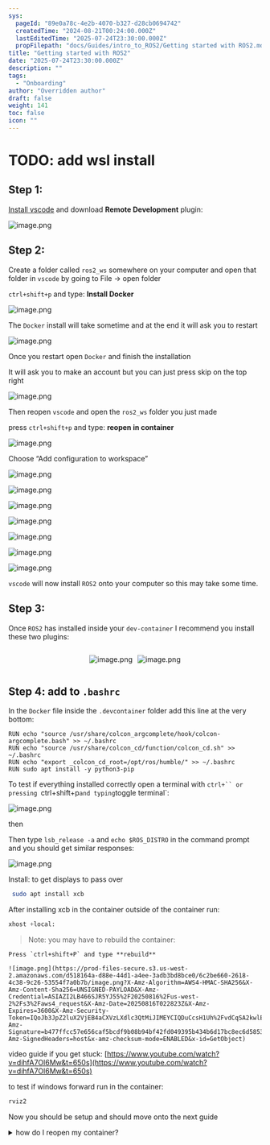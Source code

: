 ```yaml
---
sys:
  pageId: "89e0a78c-4e2b-4070-b327-d28cb0694742"
  createdTime: "2024-08-21T00:24:00.000Z"
  lastEditedTime: "2025-07-24T23:30:00.000Z"
  propFilepath: "docs/Guides/intro_to_ROS2/Getting started with ROS2.md"
title: "Getting started with ROS2"
date: "2025-07-24T23:30:00.000Z"
description: ""
tags:
  - "Onboarding"
author: "Overridden author"
draft: false
weight: 141
toc: false
icon: ""
---
```


# TODO: add wsl install

## Step 1:

[Install vscode](https://code.visualstudio.com/download) and download **Remote Development** plugin:

![image.png](https://prod-files-secure.s3.us-west-2.amazonaws.com/d518164a-d88e-44d1-a4ee-3adb3bd8bce0/efb52993-1881-4a40-b95e-6f020334f022/image.png?X-Amz-Algorithm=AWS4-HMAC-SHA256&X-Amz-Content-Sha256=UNSIGNED-PAYLOAD&X-Amz-Credential=ASIAZI2LB466UBIREYRR%2F20250816%2Fus-west-2%2Fs3%2Faws4_request&X-Amz-Date=20250816T022810Z&X-Amz-Expires=3600&X-Amz-Security-Token=IQoJb3JpZ2luX2VjEB4aCXVzLXdlc3QtMiJHMEUCIQDM%2FDcGO1HsxV%2Bh6toXryq96lHMOTbLy6Q5B%2BTWLfWnQgIgbPGdxymyOdpgjGIyS3v1%2Bu2V0nwdYPZ3wNA7aB7ufOoq%2FwMIZxAAGgw2Mzc0MjMxODM4MDUiDD8tnYr9UdZHWRFcFSrcA8f2kOYXVLK0kale1ZWcDwSy2r%2FA35uTRQTTz19oWq5PXeFK%2FHaBH3Z%2BQVhtKJBy5%2BVo0BpPQvMrinRORicRYw5OQbTfeY%2B85XcsN8iZUEApaZNBfkg91shYYYk8jxAp2B1TIcEicRr243tui8iP23Z9gj2GRQJJLCLl7gll7Zm%2BsbfxjMp%2B8XKg19yXJp6qEAhBrxG0v5jaX%2FrawyEj3oAq9ZOAt1tOBJjPu2JSIgcp1Q5MOQ103zS15NhSDj59SJrKpygAfiQGPdyNCXbNsE8CHzhb1AXKIVI4am0k53ulqislSnufY0uIjtR3F2lThGiKoOMFQnovoPwiumnYOjS%2F%2BdccsWErCXuUx2xFIJHv2f%2FbgRzNV0LzY0HgOZ5KRC4abNj1BvgpURtbbXofxYeNRQZA2VnncfOcuTQYtWJbuI4fAsoAdqvSx50YVNatJ05D4pi608cdKGgifcnr3wNf1bQhh1IevrZ6u8CL4CnQAIQ3DpdtExPtE0pqFrCeMnB6JxGzuTD8n0PwgfnxYv9Mq%2BkmJhJ%2BADg6DP8evayAZXIjhEfZ130KTHPoJd%2BU1EeAtbxgF8D%2FcgdnuW4l0VEt%2B7YXImJjEk6%2Fa4W%2F%2BWJLuXHMmCyuyZAAZarLMN3X%2FsQGOqUBdJCMah69%2BCd9pjL9mdxhveMPhQbF3yaNICHgbS2ejv%2FEAQr65XGcSX%2F7atIGtp3cDoAdthWjpNCXSwd7SzEAflILFBW7Fd%2BytzJKAHCaTq95HVeaNBFh9tox5eRMMGcxb06ca96R2N%2FG1tFpCEhrzUr5%2FHxhpQ69iiRq9hgUwqh9f33woeuh5mUta8lWW%2F3oN3PC4lirNM7f3pa%2BIwgfh9tIm0Lg&X-Amz-Signature=da4eb3c609214e2066295f232c08f3c59fa751238d1d4a296fd34e4665ef888a&X-Amz-SignedHeaders=host&x-amz-checksum-mode=ENABLED&x-id=GetObject)

## Step 2:

Create a folder called `ros2_ws` somewhere on your computer and open that folder in `vscode` by going to File → open folder 

`ctrl+shift+p` and type: **Install Docker**

![image.png](https://prod-files-secure.s3.us-west-2.amazonaws.com/d518164a-d88e-44d1-a4ee-3adb3bd8bce0/2269dc0e-1cd5-47ff-bceb-c04ad9b2eab0/image.png?X-Amz-Algorithm=AWS4-HMAC-SHA256&X-Amz-Content-Sha256=UNSIGNED-PAYLOAD&X-Amz-Credential=ASIAZI2LB466UBIREYRR%2F20250816%2Fus-west-2%2Fs3%2Faws4_request&X-Amz-Date=20250816T022810Z&X-Amz-Expires=3600&X-Amz-Security-Token=IQoJb3JpZ2luX2VjEB4aCXVzLXdlc3QtMiJHMEUCIQDM%2FDcGO1HsxV%2Bh6toXryq96lHMOTbLy6Q5B%2BTWLfWnQgIgbPGdxymyOdpgjGIyS3v1%2Bu2V0nwdYPZ3wNA7aB7ufOoq%2FwMIZxAAGgw2Mzc0MjMxODM4MDUiDD8tnYr9UdZHWRFcFSrcA8f2kOYXVLK0kale1ZWcDwSy2r%2FA35uTRQTTz19oWq5PXeFK%2FHaBH3Z%2BQVhtKJBy5%2BVo0BpPQvMrinRORicRYw5OQbTfeY%2B85XcsN8iZUEApaZNBfkg91shYYYk8jxAp2B1TIcEicRr243tui8iP23Z9gj2GRQJJLCLl7gll7Zm%2BsbfxjMp%2B8XKg19yXJp6qEAhBrxG0v5jaX%2FrawyEj3oAq9ZOAt1tOBJjPu2JSIgcp1Q5MOQ103zS15NhSDj59SJrKpygAfiQGPdyNCXbNsE8CHzhb1AXKIVI4am0k53ulqislSnufY0uIjtR3F2lThGiKoOMFQnovoPwiumnYOjS%2F%2BdccsWErCXuUx2xFIJHv2f%2FbgRzNV0LzY0HgOZ5KRC4abNj1BvgpURtbbXofxYeNRQZA2VnncfOcuTQYtWJbuI4fAsoAdqvSx50YVNatJ05D4pi608cdKGgifcnr3wNf1bQhh1IevrZ6u8CL4CnQAIQ3DpdtExPtE0pqFrCeMnB6JxGzuTD8n0PwgfnxYv9Mq%2BkmJhJ%2BADg6DP8evayAZXIjhEfZ130KTHPoJd%2BU1EeAtbxgF8D%2FcgdnuW4l0VEt%2B7YXImJjEk6%2Fa4W%2F%2BWJLuXHMmCyuyZAAZarLMN3X%2FsQGOqUBdJCMah69%2BCd9pjL9mdxhveMPhQbF3yaNICHgbS2ejv%2FEAQr65XGcSX%2F7atIGtp3cDoAdthWjpNCXSwd7SzEAflILFBW7Fd%2BytzJKAHCaTq95HVeaNBFh9tox5eRMMGcxb06ca96R2N%2FG1tFpCEhrzUr5%2FHxhpQ69iiRq9hgUwqh9f33woeuh5mUta8lWW%2F3oN3PC4lirNM7f3pa%2BIwgfh9tIm0Lg&X-Amz-Signature=bb1465135f6a52e23caf89644d513516abe9a4f6f7163138b68191fd3f1341c0&X-Amz-SignedHeaders=host&x-amz-checksum-mode=ENABLED&x-id=GetObject)

The `Docker` install will take sometime and at the end it will ask you to restart

![image.png](https://prod-files-secure.s3.us-west-2.amazonaws.com/d518164a-d88e-44d1-a4ee-3adb3bd8bce0/ed233f78-be33-4b1f-b89c-9c346c0e961e/image.png?X-Amz-Algorithm=AWS4-HMAC-SHA256&X-Amz-Content-Sha256=UNSIGNED-PAYLOAD&X-Amz-Credential=ASIAZI2LB466UBIREYRR%2F20250816%2Fus-west-2%2Fs3%2Faws4_request&X-Amz-Date=20250816T022810Z&X-Amz-Expires=3600&X-Amz-Security-Token=IQoJb3JpZ2luX2VjEB4aCXVzLXdlc3QtMiJHMEUCIQDM%2FDcGO1HsxV%2Bh6toXryq96lHMOTbLy6Q5B%2BTWLfWnQgIgbPGdxymyOdpgjGIyS3v1%2Bu2V0nwdYPZ3wNA7aB7ufOoq%2FwMIZxAAGgw2Mzc0MjMxODM4MDUiDD8tnYr9UdZHWRFcFSrcA8f2kOYXVLK0kale1ZWcDwSy2r%2FA35uTRQTTz19oWq5PXeFK%2FHaBH3Z%2BQVhtKJBy5%2BVo0BpPQvMrinRORicRYw5OQbTfeY%2B85XcsN8iZUEApaZNBfkg91shYYYk8jxAp2B1TIcEicRr243tui8iP23Z9gj2GRQJJLCLl7gll7Zm%2BsbfxjMp%2B8XKg19yXJp6qEAhBrxG0v5jaX%2FrawyEj3oAq9ZOAt1tOBJjPu2JSIgcp1Q5MOQ103zS15NhSDj59SJrKpygAfiQGPdyNCXbNsE8CHzhb1AXKIVI4am0k53ulqislSnufY0uIjtR3F2lThGiKoOMFQnovoPwiumnYOjS%2F%2BdccsWErCXuUx2xFIJHv2f%2FbgRzNV0LzY0HgOZ5KRC4abNj1BvgpURtbbXofxYeNRQZA2VnncfOcuTQYtWJbuI4fAsoAdqvSx50YVNatJ05D4pi608cdKGgifcnr3wNf1bQhh1IevrZ6u8CL4CnQAIQ3DpdtExPtE0pqFrCeMnB6JxGzuTD8n0PwgfnxYv9Mq%2BkmJhJ%2BADg6DP8evayAZXIjhEfZ130KTHPoJd%2BU1EeAtbxgF8D%2FcgdnuW4l0VEt%2B7YXImJjEk6%2Fa4W%2F%2BWJLuXHMmCyuyZAAZarLMN3X%2FsQGOqUBdJCMah69%2BCd9pjL9mdxhveMPhQbF3yaNICHgbS2ejv%2FEAQr65XGcSX%2F7atIGtp3cDoAdthWjpNCXSwd7SzEAflILFBW7Fd%2BytzJKAHCaTq95HVeaNBFh9tox5eRMMGcxb06ca96R2N%2FG1tFpCEhrzUr5%2FHxhpQ69iiRq9hgUwqh9f33woeuh5mUta8lWW%2F3oN3PC4lirNM7f3pa%2BIwgfh9tIm0Lg&X-Amz-Signature=fcd24c2e631c39bd4cb1bd30c4441cafe0e4e73ee8f3a44424861246888aae92&X-Amz-SignedHeaders=host&x-amz-checksum-mode=ENABLED&x-id=GetObject)

Once you restart open `Docker` and finish the installation

It will ask you to make an account but you can just press skip on the top right

![image.png](https://prod-files-secure.s3.us-west-2.amazonaws.com/d518164a-d88e-44d1-a4ee-3adb3bd8bce0/21010ad9-1659-4fd9-9f59-9932a09b2a3d/image.png?X-Amz-Algorithm=AWS4-HMAC-SHA256&X-Amz-Content-Sha256=UNSIGNED-PAYLOAD&X-Amz-Credential=ASIAZI2LB466UBIREYRR%2F20250816%2Fus-west-2%2Fs3%2Faws4_request&X-Amz-Date=20250816T022810Z&X-Amz-Expires=3600&X-Amz-Security-Token=IQoJb3JpZ2luX2VjEB4aCXVzLXdlc3QtMiJHMEUCIQDM%2FDcGO1HsxV%2Bh6toXryq96lHMOTbLy6Q5B%2BTWLfWnQgIgbPGdxymyOdpgjGIyS3v1%2Bu2V0nwdYPZ3wNA7aB7ufOoq%2FwMIZxAAGgw2Mzc0MjMxODM4MDUiDD8tnYr9UdZHWRFcFSrcA8f2kOYXVLK0kale1ZWcDwSy2r%2FA35uTRQTTz19oWq5PXeFK%2FHaBH3Z%2BQVhtKJBy5%2BVo0BpPQvMrinRORicRYw5OQbTfeY%2B85XcsN8iZUEApaZNBfkg91shYYYk8jxAp2B1TIcEicRr243tui8iP23Z9gj2GRQJJLCLl7gll7Zm%2BsbfxjMp%2B8XKg19yXJp6qEAhBrxG0v5jaX%2FrawyEj3oAq9ZOAt1tOBJjPu2JSIgcp1Q5MOQ103zS15NhSDj59SJrKpygAfiQGPdyNCXbNsE8CHzhb1AXKIVI4am0k53ulqislSnufY0uIjtR3F2lThGiKoOMFQnovoPwiumnYOjS%2F%2BdccsWErCXuUx2xFIJHv2f%2FbgRzNV0LzY0HgOZ5KRC4abNj1BvgpURtbbXofxYeNRQZA2VnncfOcuTQYtWJbuI4fAsoAdqvSx50YVNatJ05D4pi608cdKGgifcnr3wNf1bQhh1IevrZ6u8CL4CnQAIQ3DpdtExPtE0pqFrCeMnB6JxGzuTD8n0PwgfnxYv9Mq%2BkmJhJ%2BADg6DP8evayAZXIjhEfZ130KTHPoJd%2BU1EeAtbxgF8D%2FcgdnuW4l0VEt%2B7YXImJjEk6%2Fa4W%2F%2BWJLuXHMmCyuyZAAZarLMN3X%2FsQGOqUBdJCMah69%2BCd9pjL9mdxhveMPhQbF3yaNICHgbS2ejv%2FEAQr65XGcSX%2F7atIGtp3cDoAdthWjpNCXSwd7SzEAflILFBW7Fd%2BytzJKAHCaTq95HVeaNBFh9tox5eRMMGcxb06ca96R2N%2FG1tFpCEhrzUr5%2FHxhpQ69iiRq9hgUwqh9f33woeuh5mUta8lWW%2F3oN3PC4lirNM7f3pa%2BIwgfh9tIm0Lg&X-Amz-Signature=d7001c005dfbee74fbae236ddf329d6133b7eb51d2e9940b35969e7d3726b2d4&X-Amz-SignedHeaders=host&x-amz-checksum-mode=ENABLED&x-id=GetObject)

Then reopen `vscode` and open the `ros2_ws` folder you just made

press `ctrl+shift+p` and type: **reopen in container**

![image.png](https://prod-files-secure.s3.us-west-2.amazonaws.com/d518164a-d88e-44d1-a4ee-3adb3bd8bce0/4e93b8c2-41ad-488c-8095-c74205196118/image.png?X-Amz-Algorithm=AWS4-HMAC-SHA256&X-Amz-Content-Sha256=UNSIGNED-PAYLOAD&X-Amz-Credential=ASIAZI2LB466UBIREYRR%2F20250816%2Fus-west-2%2Fs3%2Faws4_request&X-Amz-Date=20250816T022810Z&X-Amz-Expires=3600&X-Amz-Security-Token=IQoJb3JpZ2luX2VjEB4aCXVzLXdlc3QtMiJHMEUCIQDM%2FDcGO1HsxV%2Bh6toXryq96lHMOTbLy6Q5B%2BTWLfWnQgIgbPGdxymyOdpgjGIyS3v1%2Bu2V0nwdYPZ3wNA7aB7ufOoq%2FwMIZxAAGgw2Mzc0MjMxODM4MDUiDD8tnYr9UdZHWRFcFSrcA8f2kOYXVLK0kale1ZWcDwSy2r%2FA35uTRQTTz19oWq5PXeFK%2FHaBH3Z%2BQVhtKJBy5%2BVo0BpPQvMrinRORicRYw5OQbTfeY%2B85XcsN8iZUEApaZNBfkg91shYYYk8jxAp2B1TIcEicRr243tui8iP23Z9gj2GRQJJLCLl7gll7Zm%2BsbfxjMp%2B8XKg19yXJp6qEAhBrxG0v5jaX%2FrawyEj3oAq9ZOAt1tOBJjPu2JSIgcp1Q5MOQ103zS15NhSDj59SJrKpygAfiQGPdyNCXbNsE8CHzhb1AXKIVI4am0k53ulqislSnufY0uIjtR3F2lThGiKoOMFQnovoPwiumnYOjS%2F%2BdccsWErCXuUx2xFIJHv2f%2FbgRzNV0LzY0HgOZ5KRC4abNj1BvgpURtbbXofxYeNRQZA2VnncfOcuTQYtWJbuI4fAsoAdqvSx50YVNatJ05D4pi608cdKGgifcnr3wNf1bQhh1IevrZ6u8CL4CnQAIQ3DpdtExPtE0pqFrCeMnB6JxGzuTD8n0PwgfnxYv9Mq%2BkmJhJ%2BADg6DP8evayAZXIjhEfZ130KTHPoJd%2BU1EeAtbxgF8D%2FcgdnuW4l0VEt%2B7YXImJjEk6%2Fa4W%2F%2BWJLuXHMmCyuyZAAZarLMN3X%2FsQGOqUBdJCMah69%2BCd9pjL9mdxhveMPhQbF3yaNICHgbS2ejv%2FEAQr65XGcSX%2F7atIGtp3cDoAdthWjpNCXSwd7SzEAflILFBW7Fd%2BytzJKAHCaTq95HVeaNBFh9tox5eRMMGcxb06ca96R2N%2FG1tFpCEhrzUr5%2FHxhpQ69iiRq9hgUwqh9f33woeuh5mUta8lWW%2F3oN3PC4lirNM7f3pa%2BIwgfh9tIm0Lg&X-Amz-Signature=552fde81be350ceb3fd320c060d2ada494e1962da1c7dcfe1f5eb3d2b18f24ef&X-Amz-SignedHeaders=host&x-amz-checksum-mode=ENABLED&x-id=GetObject)

Choose “Add configuration to workspace”

![image.png](https://prod-files-secure.s3.us-west-2.amazonaws.com/d518164a-d88e-44d1-a4ee-3adb3bd8bce0/9560b282-5060-4989-ba37-97e7b2c22476/image.png?X-Amz-Algorithm=AWS4-HMAC-SHA256&X-Amz-Content-Sha256=UNSIGNED-PAYLOAD&X-Amz-Credential=ASIAZI2LB466UBIREYRR%2F20250816%2Fus-west-2%2Fs3%2Faws4_request&X-Amz-Date=20250816T022810Z&X-Amz-Expires=3600&X-Amz-Security-Token=IQoJb3JpZ2luX2VjEB4aCXVzLXdlc3QtMiJHMEUCIQDM%2FDcGO1HsxV%2Bh6toXryq96lHMOTbLy6Q5B%2BTWLfWnQgIgbPGdxymyOdpgjGIyS3v1%2Bu2V0nwdYPZ3wNA7aB7ufOoq%2FwMIZxAAGgw2Mzc0MjMxODM4MDUiDD8tnYr9UdZHWRFcFSrcA8f2kOYXVLK0kale1ZWcDwSy2r%2FA35uTRQTTz19oWq5PXeFK%2FHaBH3Z%2BQVhtKJBy5%2BVo0BpPQvMrinRORicRYw5OQbTfeY%2B85XcsN8iZUEApaZNBfkg91shYYYk8jxAp2B1TIcEicRr243tui8iP23Z9gj2GRQJJLCLl7gll7Zm%2BsbfxjMp%2B8XKg19yXJp6qEAhBrxG0v5jaX%2FrawyEj3oAq9ZOAt1tOBJjPu2JSIgcp1Q5MOQ103zS15NhSDj59SJrKpygAfiQGPdyNCXbNsE8CHzhb1AXKIVI4am0k53ulqislSnufY0uIjtR3F2lThGiKoOMFQnovoPwiumnYOjS%2F%2BdccsWErCXuUx2xFIJHv2f%2FbgRzNV0LzY0HgOZ5KRC4abNj1BvgpURtbbXofxYeNRQZA2VnncfOcuTQYtWJbuI4fAsoAdqvSx50YVNatJ05D4pi608cdKGgifcnr3wNf1bQhh1IevrZ6u8CL4CnQAIQ3DpdtExPtE0pqFrCeMnB6JxGzuTD8n0PwgfnxYv9Mq%2BkmJhJ%2BADg6DP8evayAZXIjhEfZ130KTHPoJd%2BU1EeAtbxgF8D%2FcgdnuW4l0VEt%2B7YXImJjEk6%2Fa4W%2F%2BWJLuXHMmCyuyZAAZarLMN3X%2FsQGOqUBdJCMah69%2BCd9pjL9mdxhveMPhQbF3yaNICHgbS2ejv%2FEAQr65XGcSX%2F7atIGtp3cDoAdthWjpNCXSwd7SzEAflILFBW7Fd%2BytzJKAHCaTq95HVeaNBFh9tox5eRMMGcxb06ca96R2N%2FG1tFpCEhrzUr5%2FHxhpQ69iiRq9hgUwqh9f33woeuh5mUta8lWW%2F3oN3PC4lirNM7f3pa%2BIwgfh9tIm0Lg&X-Amz-Signature=13bf20a85ed207382f7b1bda631aac95c65249e0f8e673087da0ffdbe0d1b278&X-Amz-SignedHeaders=host&x-amz-checksum-mode=ENABLED&x-id=GetObject)

![image.png](https://prod-files-secure.s3.us-west-2.amazonaws.com/d518164a-d88e-44d1-a4ee-3adb3bd8bce0/2ee63f81-886b-48e8-a553-dc6e5eac99e4/image.png?X-Amz-Algorithm=AWS4-HMAC-SHA256&X-Amz-Content-Sha256=UNSIGNED-PAYLOAD&X-Amz-Credential=ASIAZI2LB466UBIREYRR%2F20250816%2Fus-west-2%2Fs3%2Faws4_request&X-Amz-Date=20250816T022810Z&X-Amz-Expires=3600&X-Amz-Security-Token=IQoJb3JpZ2luX2VjEB4aCXVzLXdlc3QtMiJHMEUCIQDM%2FDcGO1HsxV%2Bh6toXryq96lHMOTbLy6Q5B%2BTWLfWnQgIgbPGdxymyOdpgjGIyS3v1%2Bu2V0nwdYPZ3wNA7aB7ufOoq%2FwMIZxAAGgw2Mzc0MjMxODM4MDUiDD8tnYr9UdZHWRFcFSrcA8f2kOYXVLK0kale1ZWcDwSy2r%2FA35uTRQTTz19oWq5PXeFK%2FHaBH3Z%2BQVhtKJBy5%2BVo0BpPQvMrinRORicRYw5OQbTfeY%2B85XcsN8iZUEApaZNBfkg91shYYYk8jxAp2B1TIcEicRr243tui8iP23Z9gj2GRQJJLCLl7gll7Zm%2BsbfxjMp%2B8XKg19yXJp6qEAhBrxG0v5jaX%2FrawyEj3oAq9ZOAt1tOBJjPu2JSIgcp1Q5MOQ103zS15NhSDj59SJrKpygAfiQGPdyNCXbNsE8CHzhb1AXKIVI4am0k53ulqislSnufY0uIjtR3F2lThGiKoOMFQnovoPwiumnYOjS%2F%2BdccsWErCXuUx2xFIJHv2f%2FbgRzNV0LzY0HgOZ5KRC4abNj1BvgpURtbbXofxYeNRQZA2VnncfOcuTQYtWJbuI4fAsoAdqvSx50YVNatJ05D4pi608cdKGgifcnr3wNf1bQhh1IevrZ6u8CL4CnQAIQ3DpdtExPtE0pqFrCeMnB6JxGzuTD8n0PwgfnxYv9Mq%2BkmJhJ%2BADg6DP8evayAZXIjhEfZ130KTHPoJd%2BU1EeAtbxgF8D%2FcgdnuW4l0VEt%2B7YXImJjEk6%2Fa4W%2F%2BWJLuXHMmCyuyZAAZarLMN3X%2FsQGOqUBdJCMah69%2BCd9pjL9mdxhveMPhQbF3yaNICHgbS2ejv%2FEAQr65XGcSX%2F7atIGtp3cDoAdthWjpNCXSwd7SzEAflILFBW7Fd%2BytzJKAHCaTq95HVeaNBFh9tox5eRMMGcxb06ca96R2N%2FG1tFpCEhrzUr5%2FHxhpQ69iiRq9hgUwqh9f33woeuh5mUta8lWW%2F3oN3PC4lirNM7f3pa%2BIwgfh9tIm0Lg&X-Amz-Signature=e0a2d666e8f9e069e5a14a0e871eea235ef1c84870119cb35dad3c2d3720e9eb&X-Amz-SignedHeaders=host&x-amz-checksum-mode=ENABLED&x-id=GetObject)

![image.png](https://prod-files-secure.s3.us-west-2.amazonaws.com/d518164a-d88e-44d1-a4ee-3adb3bd8bce0/e0fd626c-c8b6-4b2c-95d1-fa4c26514504/image.png?X-Amz-Algorithm=AWS4-HMAC-SHA256&X-Amz-Content-Sha256=UNSIGNED-PAYLOAD&X-Amz-Credential=ASIAZI2LB466UBIREYRR%2F20250816%2Fus-west-2%2Fs3%2Faws4_request&X-Amz-Date=20250816T022810Z&X-Amz-Expires=3600&X-Amz-Security-Token=IQoJb3JpZ2luX2VjEB4aCXVzLXdlc3QtMiJHMEUCIQDM%2FDcGO1HsxV%2Bh6toXryq96lHMOTbLy6Q5B%2BTWLfWnQgIgbPGdxymyOdpgjGIyS3v1%2Bu2V0nwdYPZ3wNA7aB7ufOoq%2FwMIZxAAGgw2Mzc0MjMxODM4MDUiDD8tnYr9UdZHWRFcFSrcA8f2kOYXVLK0kale1ZWcDwSy2r%2FA35uTRQTTz19oWq5PXeFK%2FHaBH3Z%2BQVhtKJBy5%2BVo0BpPQvMrinRORicRYw5OQbTfeY%2B85XcsN8iZUEApaZNBfkg91shYYYk8jxAp2B1TIcEicRr243tui8iP23Z9gj2GRQJJLCLl7gll7Zm%2BsbfxjMp%2B8XKg19yXJp6qEAhBrxG0v5jaX%2FrawyEj3oAq9ZOAt1tOBJjPu2JSIgcp1Q5MOQ103zS15NhSDj59SJrKpygAfiQGPdyNCXbNsE8CHzhb1AXKIVI4am0k53ulqislSnufY0uIjtR3F2lThGiKoOMFQnovoPwiumnYOjS%2F%2BdccsWErCXuUx2xFIJHv2f%2FbgRzNV0LzY0HgOZ5KRC4abNj1BvgpURtbbXofxYeNRQZA2VnncfOcuTQYtWJbuI4fAsoAdqvSx50YVNatJ05D4pi608cdKGgifcnr3wNf1bQhh1IevrZ6u8CL4CnQAIQ3DpdtExPtE0pqFrCeMnB6JxGzuTD8n0PwgfnxYv9Mq%2BkmJhJ%2BADg6DP8evayAZXIjhEfZ130KTHPoJd%2BU1EeAtbxgF8D%2FcgdnuW4l0VEt%2B7YXImJjEk6%2Fa4W%2F%2BWJLuXHMmCyuyZAAZarLMN3X%2FsQGOqUBdJCMah69%2BCd9pjL9mdxhveMPhQbF3yaNICHgbS2ejv%2FEAQr65XGcSX%2F7atIGtp3cDoAdthWjpNCXSwd7SzEAflILFBW7Fd%2BytzJKAHCaTq95HVeaNBFh9tox5eRMMGcxb06ca96R2N%2FG1tFpCEhrzUr5%2FHxhpQ69iiRq9hgUwqh9f33woeuh5mUta8lWW%2F3oN3PC4lirNM7f3pa%2BIwgfh9tIm0Lg&X-Amz-Signature=1e602f8173fe7a9481dd176d1351c1fce152e3b865b25fcc0d33667ae6a3fe50&X-Amz-SignedHeaders=host&x-amz-checksum-mode=ENABLED&x-id=GetObject)

![image.png](https://prod-files-secure.s3.us-west-2.amazonaws.com/d518164a-d88e-44d1-a4ee-3adb3bd8bce0/a2e13f50-d2ab-4719-a4c2-7ced634bfc9d/image.png?X-Amz-Algorithm=AWS4-HMAC-SHA256&X-Amz-Content-Sha256=UNSIGNED-PAYLOAD&X-Amz-Credential=ASIAZI2LB466UBIREYRR%2F20250816%2Fus-west-2%2Fs3%2Faws4_request&X-Amz-Date=20250816T022810Z&X-Amz-Expires=3600&X-Amz-Security-Token=IQoJb3JpZ2luX2VjEB4aCXVzLXdlc3QtMiJHMEUCIQDM%2FDcGO1HsxV%2Bh6toXryq96lHMOTbLy6Q5B%2BTWLfWnQgIgbPGdxymyOdpgjGIyS3v1%2Bu2V0nwdYPZ3wNA7aB7ufOoq%2FwMIZxAAGgw2Mzc0MjMxODM4MDUiDD8tnYr9UdZHWRFcFSrcA8f2kOYXVLK0kale1ZWcDwSy2r%2FA35uTRQTTz19oWq5PXeFK%2FHaBH3Z%2BQVhtKJBy5%2BVo0BpPQvMrinRORicRYw5OQbTfeY%2B85XcsN8iZUEApaZNBfkg91shYYYk8jxAp2B1TIcEicRr243tui8iP23Z9gj2GRQJJLCLl7gll7Zm%2BsbfxjMp%2B8XKg19yXJp6qEAhBrxG0v5jaX%2FrawyEj3oAq9ZOAt1tOBJjPu2JSIgcp1Q5MOQ103zS15NhSDj59SJrKpygAfiQGPdyNCXbNsE8CHzhb1AXKIVI4am0k53ulqislSnufY0uIjtR3F2lThGiKoOMFQnovoPwiumnYOjS%2F%2BdccsWErCXuUx2xFIJHv2f%2FbgRzNV0LzY0HgOZ5KRC4abNj1BvgpURtbbXofxYeNRQZA2VnncfOcuTQYtWJbuI4fAsoAdqvSx50YVNatJ05D4pi608cdKGgifcnr3wNf1bQhh1IevrZ6u8CL4CnQAIQ3DpdtExPtE0pqFrCeMnB6JxGzuTD8n0PwgfnxYv9Mq%2BkmJhJ%2BADg6DP8evayAZXIjhEfZ130KTHPoJd%2BU1EeAtbxgF8D%2FcgdnuW4l0VEt%2B7YXImJjEk6%2Fa4W%2F%2BWJLuXHMmCyuyZAAZarLMN3X%2FsQGOqUBdJCMah69%2BCd9pjL9mdxhveMPhQbF3yaNICHgbS2ejv%2FEAQr65XGcSX%2F7atIGtp3cDoAdthWjpNCXSwd7SzEAflILFBW7Fd%2BytzJKAHCaTq95HVeaNBFh9tox5eRMMGcxb06ca96R2N%2FG1tFpCEhrzUr5%2FHxhpQ69iiRq9hgUwqh9f33woeuh5mUta8lWW%2F3oN3PC4lirNM7f3pa%2BIwgfh9tIm0Lg&X-Amz-Signature=0f35995d4bbe6febebb9db69a99e4b968c139e8cb5fcfc1e1837f04586a62f81&X-Amz-SignedHeaders=host&x-amz-checksum-mode=ENABLED&x-id=GetObject)

![image.png](https://prod-files-secure.s3.us-west-2.amazonaws.com/d518164a-d88e-44d1-a4ee-3adb3bd8bce0/6cc478ad-aaba-4bf7-9fcc-403277ab896c/image.png?X-Amz-Algorithm=AWS4-HMAC-SHA256&X-Amz-Content-Sha256=UNSIGNED-PAYLOAD&X-Amz-Credential=ASIAZI2LB466UBIREYRR%2F20250816%2Fus-west-2%2Fs3%2Faws4_request&X-Amz-Date=20250816T022810Z&X-Amz-Expires=3600&X-Amz-Security-Token=IQoJb3JpZ2luX2VjEB4aCXVzLXdlc3QtMiJHMEUCIQDM%2FDcGO1HsxV%2Bh6toXryq96lHMOTbLy6Q5B%2BTWLfWnQgIgbPGdxymyOdpgjGIyS3v1%2Bu2V0nwdYPZ3wNA7aB7ufOoq%2FwMIZxAAGgw2Mzc0MjMxODM4MDUiDD8tnYr9UdZHWRFcFSrcA8f2kOYXVLK0kale1ZWcDwSy2r%2FA35uTRQTTz19oWq5PXeFK%2FHaBH3Z%2BQVhtKJBy5%2BVo0BpPQvMrinRORicRYw5OQbTfeY%2B85XcsN8iZUEApaZNBfkg91shYYYk8jxAp2B1TIcEicRr243tui8iP23Z9gj2GRQJJLCLl7gll7Zm%2BsbfxjMp%2B8XKg19yXJp6qEAhBrxG0v5jaX%2FrawyEj3oAq9ZOAt1tOBJjPu2JSIgcp1Q5MOQ103zS15NhSDj59SJrKpygAfiQGPdyNCXbNsE8CHzhb1AXKIVI4am0k53ulqislSnufY0uIjtR3F2lThGiKoOMFQnovoPwiumnYOjS%2F%2BdccsWErCXuUx2xFIJHv2f%2FbgRzNV0LzY0HgOZ5KRC4abNj1BvgpURtbbXofxYeNRQZA2VnncfOcuTQYtWJbuI4fAsoAdqvSx50YVNatJ05D4pi608cdKGgifcnr3wNf1bQhh1IevrZ6u8CL4CnQAIQ3DpdtExPtE0pqFrCeMnB6JxGzuTD8n0PwgfnxYv9Mq%2BkmJhJ%2BADg6DP8evayAZXIjhEfZ130KTHPoJd%2BU1EeAtbxgF8D%2FcgdnuW4l0VEt%2B7YXImJjEk6%2Fa4W%2F%2BWJLuXHMmCyuyZAAZarLMN3X%2FsQGOqUBdJCMah69%2BCd9pjL9mdxhveMPhQbF3yaNICHgbS2ejv%2FEAQr65XGcSX%2F7atIGtp3cDoAdthWjpNCXSwd7SzEAflILFBW7Fd%2BytzJKAHCaTq95HVeaNBFh9tox5eRMMGcxb06ca96R2N%2FG1tFpCEhrzUr5%2FHxhpQ69iiRq9hgUwqh9f33woeuh5mUta8lWW%2F3oN3PC4lirNM7f3pa%2BIwgfh9tIm0Lg&X-Amz-Signature=af845ecfee11182e9b947e22188dee15694bea2093a6780cf13c0bd67c958cb3&X-Amz-SignedHeaders=host&x-amz-checksum-mode=ENABLED&x-id=GetObject)

![image.png](https://prod-files-secure.s3.us-west-2.amazonaws.com/d518164a-d88e-44d1-a4ee-3adb3bd8bce0/53255b28-f75e-430f-b9e3-c0ac8577e42b/image.png?X-Amz-Algorithm=AWS4-HMAC-SHA256&X-Amz-Content-Sha256=UNSIGNED-PAYLOAD&X-Amz-Credential=ASIAZI2LB466UBIREYRR%2F20250816%2Fus-west-2%2Fs3%2Faws4_request&X-Amz-Date=20250816T022810Z&X-Amz-Expires=3600&X-Amz-Security-Token=IQoJb3JpZ2luX2VjEB4aCXVzLXdlc3QtMiJHMEUCIQDM%2FDcGO1HsxV%2Bh6toXryq96lHMOTbLy6Q5B%2BTWLfWnQgIgbPGdxymyOdpgjGIyS3v1%2Bu2V0nwdYPZ3wNA7aB7ufOoq%2FwMIZxAAGgw2Mzc0MjMxODM4MDUiDD8tnYr9UdZHWRFcFSrcA8f2kOYXVLK0kale1ZWcDwSy2r%2FA35uTRQTTz19oWq5PXeFK%2FHaBH3Z%2BQVhtKJBy5%2BVo0BpPQvMrinRORicRYw5OQbTfeY%2B85XcsN8iZUEApaZNBfkg91shYYYk8jxAp2B1TIcEicRr243tui8iP23Z9gj2GRQJJLCLl7gll7Zm%2BsbfxjMp%2B8XKg19yXJp6qEAhBrxG0v5jaX%2FrawyEj3oAq9ZOAt1tOBJjPu2JSIgcp1Q5MOQ103zS15NhSDj59SJrKpygAfiQGPdyNCXbNsE8CHzhb1AXKIVI4am0k53ulqislSnufY0uIjtR3F2lThGiKoOMFQnovoPwiumnYOjS%2F%2BdccsWErCXuUx2xFIJHv2f%2FbgRzNV0LzY0HgOZ5KRC4abNj1BvgpURtbbXofxYeNRQZA2VnncfOcuTQYtWJbuI4fAsoAdqvSx50YVNatJ05D4pi608cdKGgifcnr3wNf1bQhh1IevrZ6u8CL4CnQAIQ3DpdtExPtE0pqFrCeMnB6JxGzuTD8n0PwgfnxYv9Mq%2BkmJhJ%2BADg6DP8evayAZXIjhEfZ130KTHPoJd%2BU1EeAtbxgF8D%2FcgdnuW4l0VEt%2B7YXImJjEk6%2Fa4W%2F%2BWJLuXHMmCyuyZAAZarLMN3X%2FsQGOqUBdJCMah69%2BCd9pjL9mdxhveMPhQbF3yaNICHgbS2ejv%2FEAQr65XGcSX%2F7atIGtp3cDoAdthWjpNCXSwd7SzEAflILFBW7Fd%2BytzJKAHCaTq95HVeaNBFh9tox5eRMMGcxb06ca96R2N%2FG1tFpCEhrzUr5%2FHxhpQ69iiRq9hgUwqh9f33woeuh5mUta8lWW%2F3oN3PC4lirNM7f3pa%2BIwgfh9tIm0Lg&X-Amz-Signature=1b39d0e3efd1c10aaa31b5748764a64ed41f4044f10a2a46779b0a133ca828e6&X-Amz-SignedHeaders=host&x-amz-checksum-mode=ENABLED&x-id=GetObject)

![image.png](https://prod-files-secure.s3.us-west-2.amazonaws.com/d518164a-d88e-44d1-a4ee-3adb3bd8bce0/7c562767-5af9-4ffb-97d1-327bcdf4ee00/image.png?X-Amz-Algorithm=AWS4-HMAC-SHA256&X-Amz-Content-Sha256=UNSIGNED-PAYLOAD&X-Amz-Credential=ASIAZI2LB466UBIREYRR%2F20250816%2Fus-west-2%2Fs3%2Faws4_request&X-Amz-Date=20250816T022810Z&X-Amz-Expires=3600&X-Amz-Security-Token=IQoJb3JpZ2luX2VjEB4aCXVzLXdlc3QtMiJHMEUCIQDM%2FDcGO1HsxV%2Bh6toXryq96lHMOTbLy6Q5B%2BTWLfWnQgIgbPGdxymyOdpgjGIyS3v1%2Bu2V0nwdYPZ3wNA7aB7ufOoq%2FwMIZxAAGgw2Mzc0MjMxODM4MDUiDD8tnYr9UdZHWRFcFSrcA8f2kOYXVLK0kale1ZWcDwSy2r%2FA35uTRQTTz19oWq5PXeFK%2FHaBH3Z%2BQVhtKJBy5%2BVo0BpPQvMrinRORicRYw5OQbTfeY%2B85XcsN8iZUEApaZNBfkg91shYYYk8jxAp2B1TIcEicRr243tui8iP23Z9gj2GRQJJLCLl7gll7Zm%2BsbfxjMp%2B8XKg19yXJp6qEAhBrxG0v5jaX%2FrawyEj3oAq9ZOAt1tOBJjPu2JSIgcp1Q5MOQ103zS15NhSDj59SJrKpygAfiQGPdyNCXbNsE8CHzhb1AXKIVI4am0k53ulqislSnufY0uIjtR3F2lThGiKoOMFQnovoPwiumnYOjS%2F%2BdccsWErCXuUx2xFIJHv2f%2FbgRzNV0LzY0HgOZ5KRC4abNj1BvgpURtbbXofxYeNRQZA2VnncfOcuTQYtWJbuI4fAsoAdqvSx50YVNatJ05D4pi608cdKGgifcnr3wNf1bQhh1IevrZ6u8CL4CnQAIQ3DpdtExPtE0pqFrCeMnB6JxGzuTD8n0PwgfnxYv9Mq%2BkmJhJ%2BADg6DP8evayAZXIjhEfZ130KTHPoJd%2BU1EeAtbxgF8D%2FcgdnuW4l0VEt%2B7YXImJjEk6%2Fa4W%2F%2BWJLuXHMmCyuyZAAZarLMN3X%2FsQGOqUBdJCMah69%2BCd9pjL9mdxhveMPhQbF3yaNICHgbS2ejv%2FEAQr65XGcSX%2F7atIGtp3cDoAdthWjpNCXSwd7SzEAflILFBW7Fd%2BytzJKAHCaTq95HVeaNBFh9tox5eRMMGcxb06ca96R2N%2FG1tFpCEhrzUr5%2FHxhpQ69iiRq9hgUwqh9f33woeuh5mUta8lWW%2F3oN3PC4lirNM7f3pa%2BIwgfh9tIm0Lg&X-Amz-Signature=c84192ff9c782bc1d15314f3ba4e9df3b6165d65133319dc7fb0c303a94ad5eb&X-Amz-SignedHeaders=host&x-amz-checksum-mode=ENABLED&x-id=GetObject)

`vscode` will now install `ROS2` onto your computer so this may take some time.

## Step 3:

Once `ROS2` has installed inside your `dev-container` I recommend you install these two plugins:

<div style="display: flex;flex-direction: row; column-gap:10px; max-width: 630px;justify-content: center;">
<div>

![image.png](https://prod-files-secure.s3.us-west-2.amazonaws.com/d518164a-d88e-44d1-a4ee-3adb3bd8bce0/3fc3d550-5a54-4ba1-ba6b-faa01cdb7369/image.png?X-Amz-Algorithm=AWS4-HMAC-SHA256&X-Amz-Content-Sha256=UNSIGNED-PAYLOAD&X-Amz-Credential=ASIAZI2LB466QX26GUER%2F20250816%2Fus-west-2%2Fs3%2Faws4_request&X-Amz-Date=20250816T022822Z&X-Amz-Expires=3600&X-Amz-Security-Token=IQoJb3JpZ2luX2VjEB4aCXVzLXdlc3QtMiJIMEYCIQDWbDV%2FD%2BG%2BEnKxR0PcrnHFYcCVVXvEq5UJyRCbGLMGygIhAOfKccUMmNipObYcfsWVoVHeuNfsuh9sCHnt4o0UdbfvKv8DCGcQABoMNjM3NDIzMTgzODA1IgwrJQXTOxb9bAsyRm0q3APLssbEBsVIpLy1Dj88LGZAZ8vhJB8CZwKMZR8T0sCfIaBc0vNr2wY5eTu69uTyUnmBXXVdEuMBh6nPuq%2B8PtSMVy8y%2FhYBI4ZYNdP%2FOuD5lcwDM7SmQUJ7%2F3Mnl5E2QZm1M7ibpytJ1xb%2Fz%2FcWP9eV8V%2FQFklgBVBsc9O5vCARliYnDoQ7VwVnyHgiIEVs31kZfggzF1hOmN81x%2BSs2S5P9ZrQxO6AVTvGeWzjwAeMRMGsJoAptUSjNTtxMuVkIJdK2ujdW%2FyR3JPIlr9iVMEMFwCqAiEqkDHvChpPWKdebGpgzpBHmTaa9n8GW655jjzhRqBhO%2B%2FpiFgxwr5iQSDHh8hJRJ4mDMe97zAqE%2Fg4vJfWa7A3Tag18ZFHf4GCxH%2BjPzxqgTTzCnjEE2Eq4Llq%2B9QhB4uq5T5FkJcNk%2BpTznvnBNRczvwr9HFMhhcCuvHSKaqojDCUeOjxiB5lEb%2FozILN00PgswPKyz1Hx22d0Iw1XGT68yWBvdrdukBhpnCTKchkCGSXAvD4VEsILF%2FNi10ruXkfxfu27ukN6WE8yvVLPj6Gpe2geAevHRIglpVy3mik7cHVWbVzHl%2BQPNZAWhRMBEO0O7ggxTlYh8sucVtKdXaLhbuQ4nXpqDDN2P7EBjqkAbN7QLqfd%2BHVzpm2wf%2FTZQHsbqSpPUpqIAwJX3R5QXkS24wxdpiWdCwiJdPiuntlmpb5aUrl%2FteW8pZZBXT%2FiM14XXW%2FtNZGEApzPhOz4NAQiAJ1JyN20NQP%2FnJF5XN%2FMI0NdVf10KOyxAfv7WdkiPs0gkQgeLO1qVtSYdl7z15XFJl77mJXQP%2BU8fRwC%2FPe2AkWQ81eKFvsZWAvaYUGhshQcL%2FH&X-Amz-Signature=fd415962ff902d6b1af0790d3d2ae511f05fcf977864ebe4d6b01ed5bba37b41&X-Amz-SignedHeaders=host&x-amz-checksum-mode=ENABLED&x-id=GetObject)

</div>
<div>

![image.png](https://prod-files-secure.s3.us-west-2.amazonaws.com/d518164a-d88e-44d1-a4ee-3adb3bd8bce0/d994cc66-13c2-4093-a5a3-f84cf4601a82/image.png?X-Amz-Algorithm=AWS4-HMAC-SHA256&X-Amz-Content-Sha256=UNSIGNED-PAYLOAD&X-Amz-Credential=ASIAZI2LB4667SJOYPXB%2F20250816%2Fus-west-2%2Fs3%2Faws4_request&X-Amz-Date=20250816T022822Z&X-Amz-Expires=3600&X-Amz-Security-Token=IQoJb3JpZ2luX2VjEB4aCXVzLXdlc3QtMiJGMEQCID0GWvWu4818AZnt2JPjHPe9PmpQoCea7l2W579yDg4zAiBQLIrHOHN8FLnwCkcUqSKT5%2F%2BKBUa4KiUtqu9iUWMwmyr%2FAwhnEAAaDDYzNzQyMzE4MzgwNSIMmQ1qHnZtIKRhklTFKtwDRSAO%2FDrQib7b%2BGDbomJdwpj3R37sSxMKsrooMJ%2FsfG6cksBZ01NPBhNJR0c1q%2F2dIm5kYrOsyiysaa3xX3pdtLCDPBrDPI%2FRdyY%2FuXJIPBH7cLzsRgpS9e9KnYTIGc7WPSmmx4qRQ4JkiRZ4IfnlGyAUhP4b1qEWrPVE4Mg6tc%2BN%2BD4AzDSBXdw5X18BYKuVgxFf0U5Gr5bWkD%2FT1%2FZ0bztd%2Fz9jh%2BFhuhYzJZrwC9FGmTedgY5CV2gO076a28qteUJ%2FjLLj2Ta%2BhSt%2B0uhzqDyxjUj0KBqe86nho7FaUtGJn%2B7LVSi4VCc5qmhY%2BWBfzbO%2FXMJMTGFRLFy4io2WiJUb6h2d6Cs0OZbuXYRKVYJRVknCeEkrnwOTX7XfWJvY0AUequlowe4e2YgtSYGx2tPgxZsLu50dBd1yp7vWEDwjoMxZD%2B15bVrWh%2B0T4FF8YSKHrP0keXLKET4UpGgMJmbg5sk854FWEFE7odwAEg3SZfwzmmxbGjteBrVcVdUUcsrZW%2FYpuEB4oD6V3VgB7NoWzfVExYePc%2FFC9Fa8cdVIs3NhGoQ4%2FiwM3uuRdZKYIqwz%2FKXCSpUB%2B4Evk4EHr4jmA2vHX7i38lQR5%2F%2BiBjCVsL02TDvY3xrDxV4wmdj%2BxAY6pgHt6thd3M6n2LKmHjl5LS9Y6ruGBb05lSEPkoz6n2B5xLbA%2FNBZ5CbigGFU6AMwQwRGDf54ql4B%2FsGQgsokT2PD5hATHN3qLouotGPaF%2FUYUEjdAkF3i4o%2FCrslTVSOouxWtd6QMx%2BVusJL%2FD%2BcHcyXb2Bxyqkku5NUY%2BKHrkhUFENBxG34rOzanyJwVQ1SPbe3%2FnA7uLMf2RDPasUFxX8d6%2FddIl7f&X-Amz-Signature=c7f8d80e20fa4915102a892da3c9a73bc9543d8a0013a9bee890edeaee3f6117&X-Amz-SignedHeaders=host&x-amz-checksum-mode=ENABLED&x-id=GetObject)

</div>
</div>

## Step 4: add to `.bashrc`

In the `Docker` file inside the `.devcontainer` folder add this line at the very bottom: 

```docker
RUN echo "source /usr/share/colcon_argcomplete/hook/colcon-argcomplete.bash" >> ~/.bashrc
RUN echo "source /usr/share/colcon_cd/function/colcon_cd.sh" >> ~/.bashrc
RUN echo "export _colcon_cd_root=/opt/ros/humble/" >> ~/.bashrc
RUN sudo apt install -y python3-pip 
```

To test if everything installed correctly open a terminal with `ctrl+`` or pressing `ctrl+shift+p` and typing `toggle terminal`:

![image.png](https://prod-files-secure.s3.us-west-2.amazonaws.com/d518164a-d88e-44d1-a4ee-3adb3bd8bce0/6a4943d8-b04e-4c02-9a58-775f3384d1a5/image.png?X-Amz-Algorithm=AWS4-HMAC-SHA256&X-Amz-Content-Sha256=UNSIGNED-PAYLOAD&X-Amz-Credential=ASIAZI2LB466UBIREYRR%2F20250816%2Fus-west-2%2Fs3%2Faws4_request&X-Amz-Date=20250816T022811Z&X-Amz-Expires=3600&X-Amz-Security-Token=IQoJb3JpZ2luX2VjEB4aCXVzLXdlc3QtMiJHMEUCIQDM%2FDcGO1HsxV%2Bh6toXryq96lHMOTbLy6Q5B%2BTWLfWnQgIgbPGdxymyOdpgjGIyS3v1%2Bu2V0nwdYPZ3wNA7aB7ufOoq%2FwMIZxAAGgw2Mzc0MjMxODM4MDUiDD8tnYr9UdZHWRFcFSrcA8f2kOYXVLK0kale1ZWcDwSy2r%2FA35uTRQTTz19oWq5PXeFK%2FHaBH3Z%2BQVhtKJBy5%2BVo0BpPQvMrinRORicRYw5OQbTfeY%2B85XcsN8iZUEApaZNBfkg91shYYYk8jxAp2B1TIcEicRr243tui8iP23Z9gj2GRQJJLCLl7gll7Zm%2BsbfxjMp%2B8XKg19yXJp6qEAhBrxG0v5jaX%2FrawyEj3oAq9ZOAt1tOBJjPu2JSIgcp1Q5MOQ103zS15NhSDj59SJrKpygAfiQGPdyNCXbNsE8CHzhb1AXKIVI4am0k53ulqislSnufY0uIjtR3F2lThGiKoOMFQnovoPwiumnYOjS%2F%2BdccsWErCXuUx2xFIJHv2f%2FbgRzNV0LzY0HgOZ5KRC4abNj1BvgpURtbbXofxYeNRQZA2VnncfOcuTQYtWJbuI4fAsoAdqvSx50YVNatJ05D4pi608cdKGgifcnr3wNf1bQhh1IevrZ6u8CL4CnQAIQ3DpdtExPtE0pqFrCeMnB6JxGzuTD8n0PwgfnxYv9Mq%2BkmJhJ%2BADg6DP8evayAZXIjhEfZ130KTHPoJd%2BU1EeAtbxgF8D%2FcgdnuW4l0VEt%2B7YXImJjEk6%2Fa4W%2F%2BWJLuXHMmCyuyZAAZarLMN3X%2FsQGOqUBdJCMah69%2BCd9pjL9mdxhveMPhQbF3yaNICHgbS2ejv%2FEAQr65XGcSX%2F7atIGtp3cDoAdthWjpNCXSwd7SzEAflILFBW7Fd%2BytzJKAHCaTq95HVeaNBFh9tox5eRMMGcxb06ca96R2N%2FG1tFpCEhrzUr5%2FHxhpQ69iiRq9hgUwqh9f33woeuh5mUta8lWW%2F3oN3PC4lirNM7f3pa%2BIwgfh9tIm0Lg&X-Amz-Signature=660a7657bd74a885b8314374fe6ae91fcf8a4c94fdc1228a674d694844039fe8&X-Amz-SignedHeaders=host&x-amz-checksum-mode=ENABLED&x-id=GetObject)

then 

Then type `lsb_release -a` and `echo $ROS_DISTRO` in the command prompt and you should get similar responses:

![image.png](https://prod-files-secure.s3.us-west-2.amazonaws.com/d518164a-d88e-44d1-a4ee-3adb3bd8bce0/3e635dec-a805-4e85-8b9e-d000e5b71a4e/image.png?X-Amz-Algorithm=AWS4-HMAC-SHA256&X-Amz-Content-Sha256=UNSIGNED-PAYLOAD&X-Amz-Credential=ASIAZI2LB466UBIREYRR%2F20250816%2Fus-west-2%2Fs3%2Faws4_request&X-Amz-Date=20250816T022811Z&X-Amz-Expires=3600&X-Amz-Security-Token=IQoJb3JpZ2luX2VjEB4aCXVzLXdlc3QtMiJHMEUCIQDM%2FDcGO1HsxV%2Bh6toXryq96lHMOTbLy6Q5B%2BTWLfWnQgIgbPGdxymyOdpgjGIyS3v1%2Bu2V0nwdYPZ3wNA7aB7ufOoq%2FwMIZxAAGgw2Mzc0MjMxODM4MDUiDD8tnYr9UdZHWRFcFSrcA8f2kOYXVLK0kale1ZWcDwSy2r%2FA35uTRQTTz19oWq5PXeFK%2FHaBH3Z%2BQVhtKJBy5%2BVo0BpPQvMrinRORicRYw5OQbTfeY%2B85XcsN8iZUEApaZNBfkg91shYYYk8jxAp2B1TIcEicRr243tui8iP23Z9gj2GRQJJLCLl7gll7Zm%2BsbfxjMp%2B8XKg19yXJp6qEAhBrxG0v5jaX%2FrawyEj3oAq9ZOAt1tOBJjPu2JSIgcp1Q5MOQ103zS15NhSDj59SJrKpygAfiQGPdyNCXbNsE8CHzhb1AXKIVI4am0k53ulqislSnufY0uIjtR3F2lThGiKoOMFQnovoPwiumnYOjS%2F%2BdccsWErCXuUx2xFIJHv2f%2FbgRzNV0LzY0HgOZ5KRC4abNj1BvgpURtbbXofxYeNRQZA2VnncfOcuTQYtWJbuI4fAsoAdqvSx50YVNatJ05D4pi608cdKGgifcnr3wNf1bQhh1IevrZ6u8CL4CnQAIQ3DpdtExPtE0pqFrCeMnB6JxGzuTD8n0PwgfnxYv9Mq%2BkmJhJ%2BADg6DP8evayAZXIjhEfZ130KTHPoJd%2BU1EeAtbxgF8D%2FcgdnuW4l0VEt%2B7YXImJjEk6%2Fa4W%2F%2BWJLuXHMmCyuyZAAZarLMN3X%2FsQGOqUBdJCMah69%2BCd9pjL9mdxhveMPhQbF3yaNICHgbS2ejv%2FEAQr65XGcSX%2F7atIGtp3cDoAdthWjpNCXSwd7SzEAflILFBW7Fd%2BytzJKAHCaTq95HVeaNBFh9tox5eRMMGcxb06ca96R2N%2FG1tFpCEhrzUr5%2FHxhpQ69iiRq9hgUwqh9f33woeuh5mUta8lWW%2F3oN3PC4lirNM7f3pa%2BIwgfh9tIm0Lg&X-Amz-Signature=0e7b090aff593c8b722db5de886474d44a6eb37543c787a054e804b9804fb649&X-Amz-SignedHeaders=host&x-amz-checksum-mode=ENABLED&x-id=GetObject)

Install:  to get displays to pass over

```bash
 sudo apt install xcb
```

After installing xcb in the container outside of the container run:

```python
xhost +local:
```

> Note: you may have to rebuild the container:

	Press `ctrl+shift+P` and type **rebuild**

	![image.png](https://prod-files-secure.s3.us-west-2.amazonaws.com/d518164a-d88e-44d1-a4ee-3adb3bd8bce0/6c2be660-2618-4c38-9c26-53554f7a0b7b/image.png?X-Amz-Algorithm=AWS4-HMAC-SHA256&X-Amz-Content-Sha256=UNSIGNED-PAYLOAD&X-Amz-Credential=ASIAZI2LB466SJR5YJ55%2F20250816%2Fus-west-2%2Fs3%2Faws4_request&X-Amz-Date=20250816T022823Z&X-Amz-Expires=3600&X-Amz-Security-Token=IQoJb3JpZ2luX2VjEB4aCXVzLXdlc3QtMiJIMEYCIQDuCcsH1Uh%2FvdCqSA2kwlE7Wd1QaNyYkuM42EqWJLftXAIhAID%2B%2BeFSN%2Bej0R7VbBngzP9wpv520vPndGWYDyR2f4RVKv8DCGcQABoMNjM3NDIzMTgzODA1IgwyimK%2F49txUIoN0noq3APjYG95hlE1QHWA8Umyhbnfw0MY9rIvYKjqV5YplPNUI%2B5rgliAYsZUz%2FEK34TacfR2pOwtAjVzsvA0lbIxNrIUn5JoLLoebbWW6Ik3o3d2GUJLJ%2BxdCtpow8kCCoG%2F%2Fc1%2Fq%2BsoXEE0eDxhzylSNDNjXq4WnbgD4EORpHETAA1%2FG6M%2BTuE1kVwhn58KthPH%2Fuy0LYmKXUsBdGtuySdx5b3A4iaMq4YKVy2qSUJGhZCo2Piqc7k1X4oSwKvbuK4od6Mk41fykXn8ZrZj6BgisnjaaHGZ%2FbMaRhXkkq1F%2BwIk4bXfJgRvpuJnRZ1azoKjYeQd0Lwik%2BvYs6ck3VvDeyimBsnQ0WCfInfBd64cXBovJn0JBsQ8kk2EtLSwnEjNY3cAU784z%2Bn2D3jsKUqFq8dt5oPimV6RJJJloZY5riHF0gZo9Uxh9nisr1g8vG0M4LD2XtofZPByQRgNkftDPawwHPR5Hufb5TEDEuRN0%2FwU%2B26ICqhD%2FXecB%2BdV9lIHlQY4slrUDV7JP9yK647dMmfHMnwluZp%2FIT4FaTsyeznO4mBCDbg%2B3p53h0cMx4dmdvNGOXEzEq%2BVpMpu1wVVq2Y%2F3qIs7P6nJr2gDxCyCvWHOX1185eKX28ChP49CjCR2P7EBjqkARTgvj5%2BAQwhu2kFUrsm0Bxvym0Xji5nKci1%2B4LPYEevSl5QD2kjMhPPgslM0%2B0bbnNkfI%2BoLSzqgS3KSJeXnns%2FPlEkqXax57g0Or0bG977vwBgeUkq0oeat1d1GF0kSg4L99raO67rRO9Itvq2qvzXBvvlISxNf3TfZRuV4OSFSj%2BmN6NdFTC2I0dn%2BEpsCWkv1Ur3aNC7t8Wm4BdMqloFIunP&X-Amz-Signature=b477ffcc57e656caf5bcdf9b08b94bf42fd049395b434b6d17bc8ec6d58534cc&X-Amz-SignedHeaders=host&x-amz-checksum-mode=ENABLED&x-id=GetObject)

video guide if you get stuck: [https://www.youtube.com/watch?v=dihfA7Ol6Mw&t=650s](https://www.youtube.com/watch?v=dihfA7Ol6Mw&t=650s)

to test if windows forward run in the container:

```bash
rviz2
```

Now you should be setup and should move onto the next guide 

<details>
      <summary>how do I reopen my container?</summary>
      TODO:
  </details>
